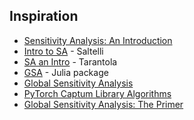 

## Inspiration

* [Sensitivity Analysis: An Introduction](https://riskinstitute.uk/easterschool/uploads/elmar/Liverpool1.pdf)
* [Intro to SA](http://www.andreasaltelli.eu/file/repository/Sensitivity_Analysis_Saltelli_Ranco.pdf) - Saltelli
* [SA an Intro](https://ec.europa.eu/jrc/sites/jrcsh/files/201501-ia9-tarantola-sensitivity_analysis_an_introduction.pdf) - Tarantola
* [GSA](https://docs.sciml.ai/stable/analysis/global_sensitivity/index.html) - Julia package
* [Global Sensitivity Analysis]()
* [PyTorch Captum Library Algorithms](https://captum.ai/docs/algorithms)
* [Global Sensitivity Analysis: The Primer](http://www.andreasaltelli.eu/file/repository/A_Saltelli_Marco_Ratto_Terry_Andres_Francesca_Campolongo_Jessica_Cariboni_Debora_Gatelli_Michaela_Saisana_Stefano_Tarantola_Global_Sensitivity_Analysis_The_Primer_Wiley_Interscience_2008_.pdf)
